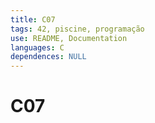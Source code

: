 ```yaml
---
title: C07
tags: 42, piscine, programação
use: README, Documentation
languages: C
dependences: NULL
---
```


# C07